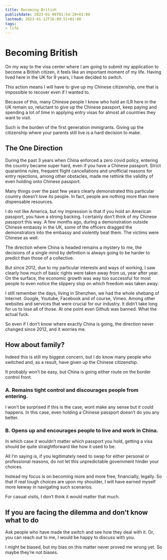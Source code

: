```yaml
---
title: Becoming British
publishdate: 2023-01-06T01:54:28+01:00
lastmod: 2023-01-12T16:09:51+01:00
tags: 
- life
---
```










# Becoming British



On my way to the visa center where I am going to submit my application to become a British citizen, it feels like an important moment of my life. Having lived here in the UK for 9 years, I have decided to switch. 



This action means I will have to give up my Chinese citizenship, one that is impossible to recover even if I wanted to. 



Because of this, many Chinese people I know who hold an ILR here in the UK remain so, reluctant to give up the Chinese passport, keep paying and spending a lot of time in applying entry visas for almost all countries they want to visit. 



Such is the burden of the first generation immigrants. Giving up the citizenship where your parents still live is a hard decision to make. 



## The One Direction



During the past 3 years when China enforced a zero covid policy, entering the country became super hard, even if you have a Chinese passport. Strict quarantine rules, frequent flight cancellations and unofficial reasons for entry rejections, among other obstacles, made me rethink the validity of even holding onto Chinese passport. 



Many things over the past few years clearly demonstrated this particular country doesn’t love its people. In fact, people are nothing more than mere dispensable resources.



I do not like America, but my impression is that if you hold an American passport, you have a strong backing. I certainly don’t think of my Chinese passport this way. A few months ago, during a demonstration outside Chinese embassy in the UK, some of the officers dragged the demonstrators into the embassy and violently beat them. The victims were Chinese as well. 



The direction where China is headed remains a mystery to me, the decisions of a single mind by definition is always going to be harder to predict than those of a collective. 



But since 2012, due to my particular interests and ways of working, I saw clearly how much of basic rights were taken away from us, year after year. On the surface, the economic growth was way too successful for most people to even notice the slippery slop on which freedom was taken away. 



I still remember the days, living in Shenzhen, we had the whole shebang of Internet. Google, Youtube, Facebook and of course, Vimeo. Among other websites and services that were crucial for our industry. It didn’t take long for us to lose all of those. At one point even Github was banned. What the actual fuck.



So even if I don’t know where exactly China is going, the direction never changed since 2012, and it worries me. 



## How about family?



Indeed this is still my biggest concern, but I do know many people who switched and, as a result, have given up the Chinese citizenship. 



It probably won’t be easy, but China is going either route on the border control front. 



### A. Remains tight control and discourages people from entering. 



I won’t be surprised if this is the case, wont make any sense but it could happens. In this case, even holding a Chinese passport doesn’t do you any better. 



### B. Opens up and encourages people to live and work in China. 



In which case it wouldn’t matter which passport you hold, getting a visa should be quite straightforward like how it used to be. 



All I’m saying is, if you legitimately need to swap for either personal or professional reasons, do not let this unpredictable government hinder your choices. 



Instead my focus is on becoming more and more free, financially, legally. So that if real tough choices are upon my shoulder, I will have earned myself more leeway in navigating such scenarios. 



For casual visits, I don’t think it would matter that much. 



## If you are facing the dilemma and don’t know what to do



Ask people who have made the switch and see how they deal with it. Or, you can reach out to me, I would be happy to discuss with you. 



I might be biased, but my bias on this matter never proved me wrong yet. So maybe they’re not biases. 





